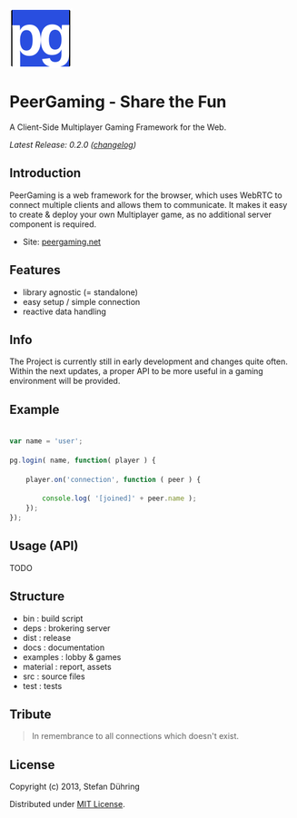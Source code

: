 ![PeerGaming](https://github.com/Autarc/PeerGaming/raw/master/material/logo-temp.png)

PeerGaming - Share the Fun
==========================

A Client-Side Multiplayer Gaming Framework for the Web.

_Latest Release: 0.2.0 ([changelog](https://github.com/Autarc/PeerGaming/blob/master/HISTORY.md))_


## Introduction

PeerGaming is a web framework for the browser, which uses WebRTC to connect multiple clients
and allows them to communicate. It makes it easy to create & deploy your own Multiplayer game,
as no additional server component is required.

- Site: [peergaming.net](http://peergaming.net)


## Features

* library agnostic (= standalone)
* easy setup / simple connection
* reactive data handling


## Info

The Project is currently still in early development and changes quite often.
Within the next updates, a proper API to be more useful in a gaming environment will be provided.


## Example

```js

var name = 'user';

pg.login( name, function( player ) {

	player.on('connection', function ( peer ) {

		console.log( '[joined]' + peer.name );
	});
});

```


## Usage (API)

TODO


## Structure

* bin		: build script
* deps		: brokering server
* dist		: release
* docs		: documentation
* examples	: lobby & games
* material	: report, assets
* src		: source files
* test		: tests


## Tribute

> In remembrance to all connections which doesn't exist.


## License

Copyright (c) 2013, Stefan Dühring

Distributed under [MIT License](https://github.com/Autarc/PeerGaming/blob/master/LICENSE).
